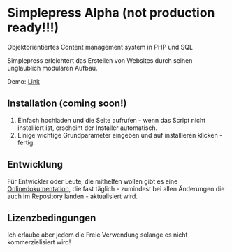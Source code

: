 Simplepress Alpha (not production ready!!!)
===========================================

Objektorientiertes Content management system in PHP und SQL

Simplepress erleichtert das Erstellen von Websites durch seinen unglaublich modularen Aufbau.

Demo: [Link](https://simplepress.ml)

Installation (coming soon!)
---------------------------

1. Einfach hochladen und die Seite aufrufen - wenn das Script nicht installiert ist, erscheint der Installer automatisch.
2. Einige wichtige Grundparameter eingeben und auf installieren klicken - fertig.

Entwicklung
-----------

Für Entwickler oder Leute, die mithelfen wollen gibt es eine [Onlinedokumentation](http://dev.simplepress.ml), die fast täglich - zumindest bei allen Änderungen die auch im Repository landen - aktualisiert wird.

Lizenzbedingungen
-----------------

Ich erlaube aber jedem die Freie Verwendung solange es nicht kommerzielisiert wird!
